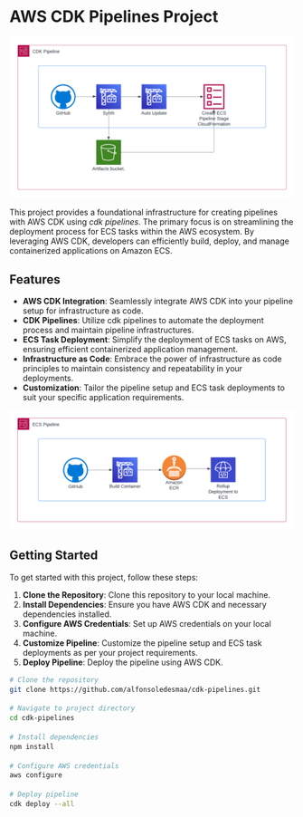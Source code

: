 # AWS CDK Pipelines Project

![CDK Pipeline](./images/CDK%20Pipeline.png)

This project provides a foundational infrastructure for creating pipelines with AWS CDK using *cdk pipelines*. The primary focus is on streamlining the deployment process for ECS tasks within the AWS ecosystem. By leveraging AWS CDK, developers can efficiently build, deploy, and manage containerized applications on Amazon ECS.

## Features

- **AWS CDK Integration**: Seamlessly integrate AWS CDK into your pipeline setup for infrastructure as code.
- **CDK Pipelines**: Utilize cdk pipelines to automate the deployment process and maintain pipeline infrastructures.
- **ECS Task Deployment**: Simplify the deployment of ECS tasks on AWS, ensuring efficient containerized application management.
- **Infrastructure as Code**: Embrace the power of infrastructure as code principles to maintain consistency and repeatability in your deployments.
- **Customization**: Tailor the pipeline setup and ECS task deployments to suit your specific application requirements.

![ECS Pipeline](./images/ECS%20Pipeline.png)
## Getting Started

To get started with this project, follow these steps:

1. **Clone the Repository**: Clone this repository to your local machine.
2. **Install Dependencies**: Ensure you have AWS CDK and necessary dependencies installed.
3. **Configure AWS Credentials**: Set up AWS credentials on your local machine.
4. **Customize Pipeline**: Customize the pipeline setup and ECS task deployments as per your project requirements.
5. **Deploy Pipeline**: Deploy the pipeline using AWS CDK.

``` bash
# Clone the repository
git clone https://github.com/alfonsoledesmaa/cdk-pipelines.git

# Navigate to project directory
cd cdk-pipelines

# Install dependencies
npm install

# Configure AWS credentials
aws configure

# Deploy pipeline
cdk deploy --all